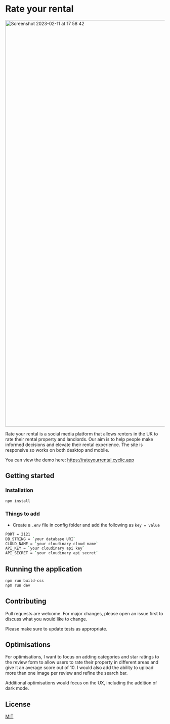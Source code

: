 
# Rate your rental

<img width="1280" alt="Screenshot 2023-02-11 at 17 58 42" src="https://user-images.githubusercontent.com/90465357/218273516-36ebff97-154d-43e2-80f2-65cd95ee1795.png">

Rate your rental is a social media platform that allows renters in the UK to rate their rental property and landlords. Our aim is to help people make informed decisions and elevate their rental experience. The site is responsive so works on both desktop and mobile.

You can view the demo here: <a href="https://rateyourrental.cyclic.app">https://rateyourrental.cyclic.app</a>

## Getting started

### Installation

```bash
npm install
```

### Things to add
- Create a `.env` file in config folder and add the following as `key = value`
```bash
PORT = 2121
DB_STRING = `your database URI`
CLOUD_NAME = `your cloudinary cloud name`
API_KEY = `your cloudinary api key`
API_SECRET = `your cloudinary api secret`
```

## Running the application
```bash
npm run build-css
npm run dev
```

## Contributing

Pull requests are welcome. For major changes, please open an issue first
to discuss what you would like to change.

Please make sure to update tests as appropriate.

## Optimisations

For optimisations, I want to focus on adding categories and star ratings to the review form to allow users to rate their property in different areas and give it an average score out of 10. I would also add the ability to upload more than one image per review and refine the search bar.

Additional optimisations would focus on the UX, including the addition of dark mode.

## License

[MIT](https://choosealicense.com/licenses/mit/)
